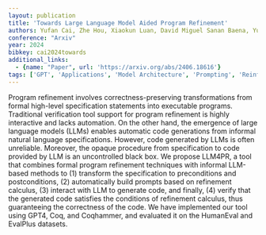 ```yaml
---
layout: publication
title: 'Towards Large Language Model Aided Program Refinement'
authors: Yufan Cai, Zhe Hou, Xiaokun Luan, David Miguel Sanan Baena, Yun Lin, Jun Sun, Jin Song Dong
conference: "Arxiv"
year: 2024
bibkey: cai2024towards
additional_links:
  - {name: "Paper", url: 'https://arxiv.org/abs/2406.18616'}
tags: ['GPT', 'Applications', 'Model Architecture', 'Prompting', 'Reinforcement Learning']
---
```

Program refinement involves correctness-preserving transformations from
formal high-level specification statements into executable programs.
Traditional verification tool support for program refinement is highly
interactive and lacks automation. On the other hand, the emergence of large
language models (LLMs) enables automatic code generations from informal natural
language specifications. However, code generated by LLMs is often unreliable.
Moreover, the opaque procedure from specification to code provided by LLM is an
uncontrolled black box. We propose LLM4PR, a tool that combines formal program
refinement techniques with informal LLM-based methods to (1) transform the
specification to preconditions and postconditions, (2) automatically build
prompts based on refinement calculus, (3) interact with LLM to generate code,
and finally, (4) verify that the generated code satisfies the conditions of
refinement calculus, thus guaranteeing the correctness of the code. We have
implemented our tool using GPT4, Coq, and Coqhammer, and evaluated it on the
HumanEval and EvalPlus datasets.
